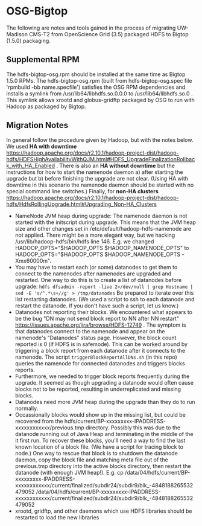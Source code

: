 # OSG-Bigtop
The following are notes and tools gained in the process of migrating UW-Madison CMS-T2 from OpenScience Grid (3.5) packaged HDFS to Bigtop (1.5.0) packaging.  

## Supplemental RPM
The hdfs-bigtop-osg.rpm should be installed at the same time as Bigtop 1.5.0 RPMs. The hdfs-bigtop-osg.rpm (built from hdfs-bigtop-osg.spec file 'rpmbuild -bb name.specfile') satisfies the OSG RPM dependencies and installs a symlink from /usr/lib64/libhdfs.so.0.0.0 to /usr/lib64/libhdfs.so.0 .  This symlink allows xrootd and globus-gridftp packaged by OSG to run with Hadoop as packaged by Bigtop.

## Migration Notes
In general follow the procedure given by Hadoop, but with the notes below.
We used **HA with downtime** https://hadoop.apache.org/docs/r2.10.1/hadoop-project-dist/hadoop-hdfs/HDFSHighAvailabilityWithQJM.html#HDFS_UpgradeFinalizationRollback_with_HA_Enabled .
There is also an **HA without downtime** but the instructions for how to start the namenode daemon a) after starting the upgrade but b) before finishing the upgrade are not clear.  (Using HA with downtime in this scenario the namenode daemon should be started with no special command line switches.) 
Finally, for **non-HA clusters** https://hadoop.apache.org/docs/r2.10.1/hadoop-project-dist/hadoop-hdfs/HdfsRollingUpgrade.html#Upgrading_Non-HA_Clusters
- NameNode JVM heap during upgrade:  The namenode daemon is not started with the initscript during upgrade.  This means that the JVM heap size and other changes set in /etc/default/hadoop-hdfs-namenode are not applied. There might be a more elegant way, but we hacking /usr/lib/hadoop-hdfs/bin/hdfs line 146.  E.g. we changed HADOOP_OPTS="$HADOOP_OPTS $HADOOP_NAMENODE_OPTS" to HADOOP_OPTS="$HADOOP_OPTS $HADOOP_NAMENODE_OPTS -Xmx60000m".
- You may have to restart each (or some) datanodes to get them to connect to the namenodes after namenodes are upgraded and restarted.  One way to do this is to create a list of datanodes before upgrade: `hdfs dfsadmin -report -live 2>/dev/null | grep Hostname | sed -E 's/^.*\s+//g' > /tmp/datanodes` Be prepared to iterate over this list restarting datanodes.  (We used a script to ssh to each datanode and restart the datanode. If you don't have such a script, let us know.)
- Datanodes not reporting their blocks. We encountered what appears to be the bug "DN may not send block report to NN after NN restart" https://issues.apache.org/jira/browse/HDFS-12749 . The symptom is that datanodes connect to the namenode and appear on the namenode's "Datanodes" status page.  However, the block count reported is 0 (if HDFS is in safemode). This can be worked around by triggering a block report from each datanode after it connects to the namenode.  The script `triggerBlockReportAllDNs.sh` (in this repo) queries the namenode for connected datanodes and triggers blocks reports.
- Furthermore, we needed to trigger block reports frequently during the upgrade.  It seemed as though upgrading a datanode would often cause blocks not to be reported, resulting in underreplicated and missing blocks.
- Datanodes need more JVM heap during the upgrade than they do to run normally.
- Occassionally blocks would show up in the missing list, but could be recovered from the hdfs/current/BP-xxxxxxxxx-IPADDRESS-xxxxxxxxxxxx/previous.tmp directory. Possibly this was due to the datanode running out of Java Heap and terminating in the middle of the it first run.  To recover these blocks, you'll need a way to find the last known location of a block file.  (We have a script for tracing block to node.) One way to rescue that block is to shutdown the datanode daemon, copy the block file and matching meta file out of the previous.tmp directory into the active blocks directory, then restart the datanode (with enough JVM heap!).  E.g. cp /data/04/hdfs/current/BP-xxxxxxxxx-IPADDRESS-xxxxxxxxxxxx/current/finalized/subdir24/subdir9/blk_-4848188265532479052 /data/04/hdfs/current/BP-xxxxxxxxx-IPADDRESS-xxxxxxxxxxxx/current/finalized/subdir24/subdir9/blk_-4848188265532479052
- xrootd, gridftp, and other daemons which use HDFS libraries should be restarted to load the new libraries


